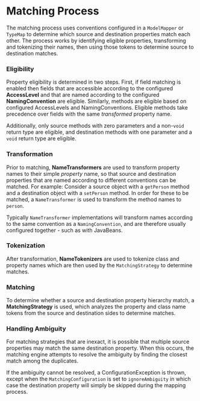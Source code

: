 # Matching Process

The matching process uses conventions configured in a `ModelMapper` or `TypeMap` to determine which source and destination properties match each other. The process works by identifying eligible properties, transforming and tokenizing their names, then using those tokens to determine source to destination matches.

### Eligibility

Property eligibility is determined in two steps. First, if field matching is enabled then fields that are accessible according to the configured **AccessLevel** and that are named according to the configured **NamingConvention** are eligible. Similarly, methods are eligible based on configured AccessLevels and NamingConventions. Eligible methods take precedence over fields with the same _transformed_ property name.

Additionally, only source methods with zero parameters and a non-`void` return type are eligible, and destination methods with one parameter and a `void` return type are eligible.

### Transformation

Prior to matching, **NameTransformers** are used to transform property names to their simple _property_ name, so that source and destination properties that are named according to different conventions can be matched. For example: Consider a source object with a `getPerson` method and a destination object with a `setPerson` method. In order for these to be matched, a `NameTransformer` is used to transform the method names to `person`.

Typically `NameTransformer` implementations will transform names according to the same convention as a `NamingConvention`, and are therefore usually configured together - such as with JavaBeans.

### Tokenization

After transformation, **NameTokenizers** are used to tokenize class and property names which are then used by the `MatchingStrategy` to determine matches.

### Matching

To determine whether a source and destination property hierarchy match, a **MatchingStrategy** is used, which analyzes the property and class name tokens from the source and destination sides to determine matches.

### Handling Ambiguity

For matching strategies that are inexact, it is possible that multiple source properties may match the same destination property. When this occurs, the matching engine attempts to resolve the ambiguity by finding the closest match among the duplicates. 

If the ambiguity cannot be resolved, a ConfigurationException is thrown, except when the `MatchingConfiguration` is set to `ignoreAmbiguity` in which case the destination property will simply be skipped during the mapping process.